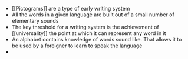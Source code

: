 - [[Pictograms]] are a type of early writing system 
- All the words in a given language are built out of a small number of elementary sounds 
- The key threshold for a writing system is the achievement of [[universality]] the point at which it can represent any word in it 
- An alphabet contains knowledge of words sound like. That allows it to be used by a foreigner to learn to speak the language 
- 